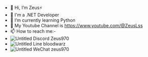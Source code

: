 - 👋 Hi, I’m Zeus⚡
- 👀 I'm a .NET Developer
- 🌱 I’m currently learning Python
- 💞️ My Youtube Channel is https://www.youtube.com/@ZeusLss
- 📫 How to reach me:-
-   ![Untitled](https://github.com/ZeusLss966/ZeusLss966/assets/161646998/db0da707-ba3c-4de1-81cd-f721d7b6267f) Discord Zeus970
-   ![Untitled](https://github.com/ZeusLss966/ZeusLss966/assets/161646998/a54e9ade-32a0-4d70-a3c6-843279471607) Line bloodwarz
-   ![Untitled](https://github.com/ZeusLss966/ZeusLss966/assets/161646998/b603c591-d8a9-4601-b431-68499fa0305c) WeChat zeus970
